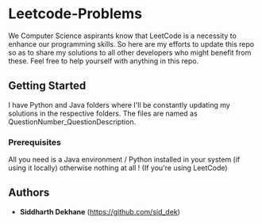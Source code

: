 # Leetcode-Problems

We Computer Science aspirants know that LeetCode is a necessity to enhance our programming skills. So here are my efforts to update this repo so as to share my solutions to all other developers who might benefit from these. Feel free to help yourself with anything in this repo.

## Getting Started

I have Python and Java folders where I'll be constantly updating my solutions in the respective folders. The files are named as QuestionNumber_QuestionDescription.

### Prerequisites

All you need is a Java environment / Python installed in your system (if using it locally) otherwise nothing at all ! (If you're using LeetCode)

## Authors

* **Siddharth Dekhane** (https://github.com/sid_dek)
